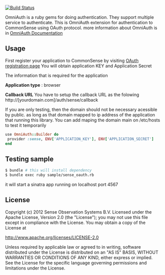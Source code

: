 [![Build Status](https://travis-ci.org/senseobservationsystems/omniauth-sense.png)](https://travis-ci.org/senseobservationsystems/omniauth-sense)

OmniAuth is a ruby gems for doing authentication. They support multiple service to authenticate.
This is OmniAuth extension for authentication to CommonSense using OAuth protocol. 
more information about OmniAuth is in [OmniAuth Documentation](https://github.com/intridea/omniauth/wiki)

## Usage
First register your application to CommonSense by visiting [OAuth registration page](http://api.sense-os.nl/oauth/register_app)
You will obtain application KEY and Application Secret

The information that is required for the application

**Application type** : browser

**Callback URL**
You have to setup the callback URL as the folowing
http://[yourdomain.com]/auth/sense/callback

If you are only testing, then the domain should not be necessary acessible by public.
as long as that domain mapped to ip address of the application that running this library.
You can add maping the domain main on /etc/hosts to test it temporarily

```ruby
use OmniAuth::Builder do
 provider :sense, ENV['APPLICATION_KEY'], ENV['APPLICATION_SECRET']
end
```

## Testing sample
```bash
$ bundle # this will install dependency
$ bundle exec ruby sample/sense_oauth.rb
```

it will start a sinatra app running on localhost port 4567

## License

Copyright (c) 2012 Sense Observation Systems B.V.
Licensed under the Apache License, Version 2.0 (the "License");
you may not use this file except in compliance with the License.
You may obtain a copy of the License at

 http://www.apache.org/licenses/LICENSE-2.0

Unless required by applicable law or agreed to in writing, software
distributed under the License is distributed on an "AS IS" BASIS,
WITHOUT WARRANTIES OR CONDITIONS OF ANY KIND, either express or implied.
See the License for the specific language governing permissions and
limitations under the License.
